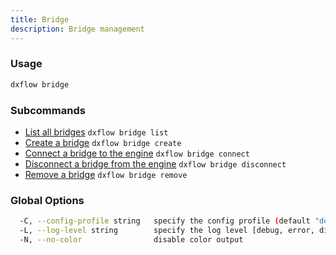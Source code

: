 ```yaml
---
title: Bridge 
description: Bridge management
---
```


### Usage

```bash
dxflow bridge
```

### Subcommands

- [List all bridges](/docs/cli/bridge/list) `dxflow bridge list`
- [Create a bridge](/docs/cli/bridge/create) `dxflow bridge create`
- [Connect a bridge to the engine](/docs/cli/bridge/connect) `dxflow bridge connect`
- [Disconnect a bridge from the engine](/docs/cli/bridge/disconnect) `dxflow bridge disconnect`
- [Remove a bridge](/docs/cli/bridge/remove) `dxflow bridge remove`

### Global Options

```bash
  -C, --config-profile string   specify the config profile (default "default")
  -L, --log-level string        specify the log level [debug, error, disabled] (default "disabled")
  -N, --no-color                disable color output
```

